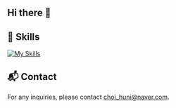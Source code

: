 ## Hi there 👋


## 📄 Skills
[![My Skills](https://skillicons.dev/icons?i=java,kotlin,nodejs,figma&theme=light)](https://skillicons.dev)

## 📬 Contact
For any inquiries, please contact [choi_huni@naver.com](mailto:choi_huni@naver.com).



<!--
**gwanghun-choi/gwanghun-choi** is a ✨ _special_ ✨ repository because its `README.md` (this file) appears on your GitHub profile.

Here are some ideas to get you started:

- 🔭 I’m currently working on ...
- 🌱 I’m currently learning ...
- 👯 I’m looking to collaborate on ...
- 🤔 I’m looking for help with ...
- 💬 Ask me about ...
- 📫 How to reach me: ...
- 😄 Pronouns: ...
- ⚡ Fun fact: ...
-->
